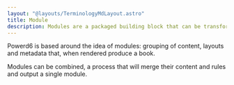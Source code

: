 ```yaml
---
layout: "@layouts/TerminologyMdLayout.astro"
title: Module
description: Modules are a packaged building block that can be transformed into a book.
---
```

Powerd6 is based around the idea of modules: grouping of content, layouts and metadata that, when rendered produce a book.

Modules can be combined, a process that will merge their content and rules and output a single module.
